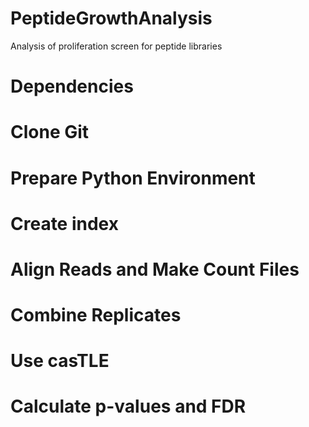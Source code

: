 # PeptideGrowthAnalysis

Analysis of proliferation screen for peptide libraries

# Dependencies

# Clone Git

# Prepare Python Environment

# Create index

# Align Reads and Make Count Files

# Combine Replicates

# Use casTLE

# Calculate p-values and FDR
